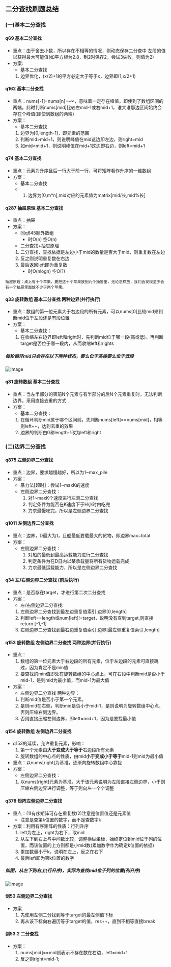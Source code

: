 ## 二分查找刷题总结 
### (一)基本二分查找
#### q69 基本二分查找
 - 重点：由于舍去小数，所以存在不相等的情况，则动态保存二分查中 左段的值 以获得最大可能值(如平方根为2.8，到2时保存2，尝试3失败，则值为2)
 - 方案:
    - 基本二分查找
    1. 边界优化，(x/2)+1的平方必定大于等于x，边界即(1,x/2+1)

#### q162 基本二分查找
 - 重点：nums[-1]=nums[n]=-∞，意味着一定存在峰值，即使到了数组区间的两端，此时判断nums[mid]比较左mid-1或右mid+1，谁大谁那边区间始终会存在个峰值(即使到数组的两端)
 - 方案：
    - 基本二分查找
    1. 边界为[0,length-1]，即元素的范围
    2. 判断mid>mid+1，则说明峰值在mid这边即左边，则right=mid
    3. 如mid<mid+1，则说明峰值在mid+1这边即右边，则left=mid+1

#### q74 基本二分查找
 - 重点：元素为升序且后一行大于前一行，可将矩阵看作升序的一维数组
 - 方案：
    - 基本二分查找
    - 1. 边界为[0,m*n],mid对应的元素值为matrix[mid/长,mid%长]


#### q287 抽屉原理 基本二分查找
- 重点：抽屉
- 方案：
    - 同q645额外数组
        - 时O(n) 空O(n)
    - 二分查找+抽屉原理
    1. 二分查找，查找依据是左边小于mid的数量是否大于mid，则重复数在左边
    2. 反之则说明重复数在右边
    3. 最后返回left即为重复数
        - 时O(nlogn) 空O(1)

```
抽屉原理：桌上有十个苹果，要把这十个苹果放到九个抽屉里，无论怎样放，我们会发现至少会有一个抽屉里面放不少于两个苹果。
```

#### q33 旋转数组 基本二分查找 两种边界(并行执行)
 - 重点：数组的第一位元素大于右边段的所有元素，可以nums[0]比较mid来判断mid位于左段还是有段位置
 - 方案：
    - 基本二分查找：
    1. 在收缩左右边界即left和right时，先判断mid位于哪一段(高或低)。再判断target是否位于哪一段内，从而收缩left和rights

##### 每轮循环mid只会存在以下两种状态，要么位于高段要么位于低段
![image](http://note.youdao.com/yws/res/31720/D36369A5D9BF43F9A16E04BFA64A6440)

#### q81 旋转数组 基本二分查找
 - 重点：当左半部分的第前N个元素与有半部分的后N个元素重复时，无法判断边界。采用直接去重的方式
 - 方案：
    - 基本二分查找：
    1. 在循环判断mid属于哪个区间前，先判断nums[left]==nums[mid]，相等则left++，达到去重的效果
    2. 边界的判断由0和length-1改为left和right

### (二)边界二分查找
#### q875 左侧边界二分查找
 - 重点：边界，要求越慢越好，所以为1~max_pile
 - 方案：
    - 暴力法[超时]：尝试1~maxK的速度
    - 左侧边界二分查找：
        1. 对1~maxK个速度进行左测二分查找
        2. 判定条件为能否在K速度下于H小时内吃完
        3. 力求最慢吃完，所以是左侧边界二分查找

#### q1011 左侧边界二分查找
 - 重点：边界，D最大为1，且船最低要载最大的货物，即边界max~total
 - 方案：
    - 左侧边界二分查找：
        1. 对船的最低到最高运载能力进行二分查找
        2. 判定条件为在D日内以某承载量将所有货物运载完成
        3. 力求最低运载能力，所以是左侧边界二分查找

#### q34 左/右侧边界二分查找 (前后执行)
 - 重点：是否存在target，才进行第二次二分查找
 - 方案：
    - 左/右侧边界二分查找:
    1. 左侧边界二分查找到最左边重复值索引 边界[0,length]
    2. 判断left==length或num[left]!=target，说明没有查到target,则直接return [-1,-1]
    3. 右侧边界二分查找到最右边重复值索引 边界[最左侧重复值索引,length]

#### q153 旋转数组 左侧边界二分查找 两种边界(并行执行)
 - 重点：
    1. 数组的第一位元素大于右边段的所有元素，位于左边段的元素可直接跳过，因为肯定不是min值
    2. 要查找的min值即处在旋转数组的中心点上，可在右段中判断mid是否小于mid-1，是则mid为最小值，而mid-1为最大值
 - 方案：
    - 左侧边界二分查找 两种边界：
    1. 判断mid值是否小于第一个元素。
    2. 是则mid在右侧，判断mid是否小于mid-1，是则说明为旋转数组中心点，否则压缩右侧边界。
    2. 否则直接压缩左侧边界，即left=mid+1，因为是要找最小值

#### q154 旋转数组 左侧边界二分查找
 - q153的延续，允许重复元素，影响：
    1. 第一个元素由**大于变成大于等于**右边段所有元素
    2. 旋转数组的中心点的性质，由mid**小于变成小于等于**mid-1则mid为最小值
 - 重点：以nums[right]为基准，逐渐向旋转数组中心靠拢
 - 方案：
    - 左侧边界二分查找：
    1. 以nums[right]元素为基准，大于该元素说明为左段直接左侧边界，小于则压缩右侧边界进行调整，等于则向左一个个调整



#### q378 矩阵左侧边界二分查找
 - 重点：(1)有序矩阵可存在重复数(2)注意是位置值还是元素值
    - 注意是查第k位置的数字，而不是查数字k
 - 方案：利用有序矩阵的性质：行列升序
    1. left为左上，right为右下，取mid
    2. 从左下到右上与中间数比较，调整横纵坐标，始终定位到mid位于列的位置，而该位置的上方则都是小mid数(累加数字作为确定k位置的依据)
    3. 累加数量小于k，说明在左上，反之在右下
    4. 最后left即为第k位置的数字

##### 如图，从左下到右上(行升序)，实际为查找mid位于列的位置(列升序)
![image](https://note.youdao.com/yws/res/30761/AC888FC0BB3340859EAB16C42FA1ECE4)

#### 剑53 左侧边界二分查找
 - 方案
    1. 先使用左侧二分找到等于target的最左侧值下标
    2. 再从该下标向右遍历等于target的值，res++，直到不相等直接break

#### 剑53.2 二分查找
 - 方案：
    1. nums[mid]==mid则表示不存在数在右边，left=mid+1
    2. 反之则right=mid-1;

